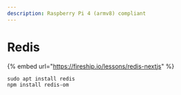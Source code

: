 ```yaml
---
description: Raspberry Pi 4 (armv8) compliant
---
```


# Redis

{% embed url="https://fireship.io/lessons/redis-nextjs" %}

```
sudo apt install redis
npm install redis-om
```

